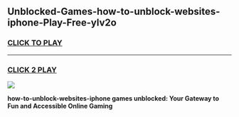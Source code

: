 
## Unblocked-Games-how-to-unblock-websites-iphone-Play-Free-ylv2o
<h3>
<a href="https://premium76.site?title=how-to-unblock-websites-iphone&ref=18A1">CLICK TO PLAY</a></h3>
<hr>

<h3>
<a href="https://premium76.site?title=how-to-unblock-websites-iphone&ref=18A1">CLICK 2 PLAY</a>
  
</h3>

<a href="https://premium76.site?title=how-to-unblock-websites-iphone&ref=18A1"><img src="https://clearcache.store/games.png"></a>


**how-to-unblock-websites-iphone games unblocked: Your Gateway to Fun and Accessible Online Gaming**
